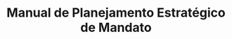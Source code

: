 ---
title: Manual de Planejamento Estratégico de Mandato
description: É simples, preencha o formulário e faça o download agora mesmo
image:
  src: /img/blog/educacao-ambiental.jpg
---